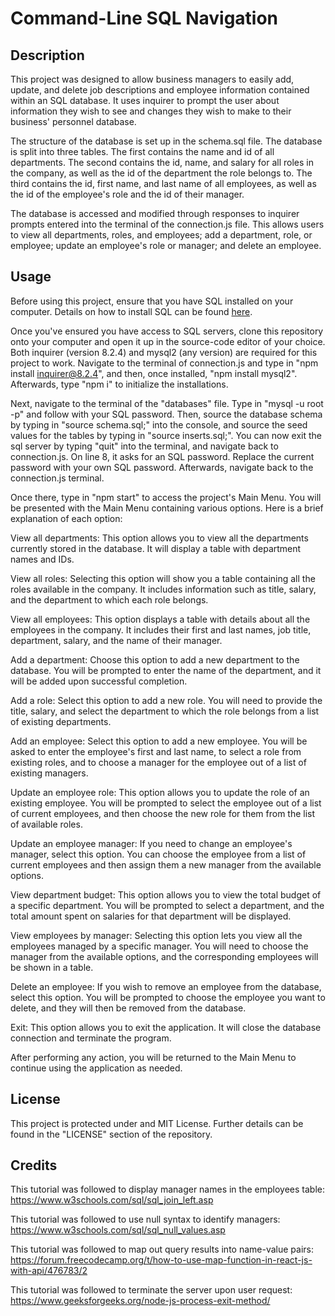 # Command-Line SQL Navigation

## Description
This project was designed to allow business managers to easily add, update, and delete job descriptions and employee information contained within an SQL database. It uses inquirer to prompt the user about information they wish to see and changes they wish to make to their business' personnel database.

The structure of the database is set up in the schema.sql file. The database is split into three tables. The first contains the name and id of all departments. The second contains the id, name, and salary for all roles in the company, as well as the id of the department the role belongs to. The third contains the id, first name, and last name of all employees, as well as the id of the employee's role and the id of their manager.

The database is accessed and modified through responses to inquirer prompts entered into the terminal of the connection.js file. This allows users to view all departments, roles, and employees; add a department, role, or employee; update an employee's role or manager; and delete an employee.

## Usage
Before using this project, ensure that you have SQL installed on your computer. Details on how to install SQL can be found [here](https://dev.mysql.com/doc/mysql-shell/8.0/en/mysql-shell-getting-started.html).

Once you've ensured you have access to SQL servers, clone this repository onto your computer and open it up in the source-code editor of your choice. Both inquirer (version 8.2.4) and mysql2 (any version) are required for this project to work. Navigate to the terminal of connection.js and type in "npm install inquirer@8.2.4", and then, once installed, "npm install mysql2". Afterwards, type "npm i" to initialize the installations.

Next, navigate to the terminal of the "databases" file. Type in "mysql -u root -p" and follow with your SQL password. Then, source the database schema by typing in "source schema.sql;" into the console, and source the seed values for the tables by typing in "source inserts.sql;". You can now exit the sql server by typing "quit" into the terminal, and navigate back to connection.js. On line 8, it asks for an SQL password. Replace the current password with your own SQL password. Afterwards, navigate back to the connection.js terminal.

Once there, type in "npm start" to access the project's Main Menu.  You will be presented with the Main Menu containing various options. Here is a brief explanation of each option:

View all departments: This option allows you to view all the departments currently stored in the database. It will display a table with department names and IDs.

View all roles: Selecting this option will show you a table containing all the roles available in the company. It includes information such as title, salary, and the department to which each role belongs.

View all employees: This option displays a table with details about all the employees in the company. It includes their first and last names, job title, department, salary, and the name of their manager.

Add a department: Choose this option to add a new department to the database. You will be prompted to enter the name of the department, and it will be added upon successful completion.

Add a role: Select this option to add a new role. You will need to provide the title, salary, and select the department to which the role belongs from a list of existing departments.

Add an employee: Select this option to add a new employee. You will be asked to enter the employee's first and last name, to select a role from existing roles, and to choose a manager for the employee out of a list of existing managers.

Update an employee role: This option allows you to update the role of an existing employee. You will be prompted to select the employee out of a list of current employees, and then choose the new role for them from the list of available roles.

Update an employee manager: If you need to change an employee's manager, select this option. You can choose the employee from a list of current employees and then assign them a new manager from the available options.

View department budget: This option allows you to view the total budget of a specific department. You will be prompted to select a department, and the total amount spent on salaries for that department will be displayed.

View employees by manager: Selecting this option lets you view all the employees managed by a specific manager. You will need to choose the manager from the available options, and the corresponding employees will be shown in a table.

Delete an employee: If you wish to remove an employee from the database, select this option. You will be prompted to choose the employee you want to delete, and they will then be removed from the database.

Exit: This option allows you to exit the application. It will close the database connection and terminate the program.

After performing any action, you will be returned to the Main Menu to continue using the application as needed.

## License
This project is protected under and MIT License. Further details can be found in the "LICENSE" section of the repository.

## Credits
This tutorial was followed to display manager names in the employees table: https://www.w3schools.com/sql/sql_join_left.asp

This tutorial was followed to use null syntax to identify managers: https://www.w3schools.com/sql/sql_null_values.asp

This tutorial was followed to map out query results into name-value pairs: https://forum.freecodecamp.org/t/how-to-use-map-function-in-react-js-with-api/476783/2

This tutorial was followed to terminate the server upon user request: https://www.geeksforgeeks.org/node-js-process-exit-method/
